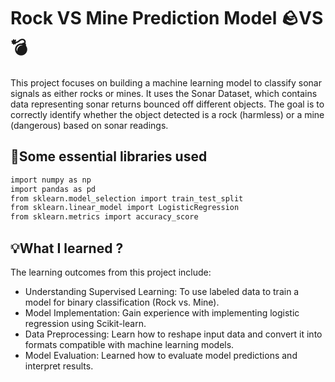 
# Rock VS Mine Prediction Model 🪨VS 💣

This project focuses on building a machine learning model to classify sonar signals as either rocks or mines. It uses the Sonar Dataset, which contains data representing sonar returns bounced off different objects. The goal is to correctly identify whether the object detected is a rock (harmless) or a mine (dangerous) based on sonar readings.




## 📌Some essential libraries used 


```bash
import numpy as np
import pandas as pd
from sklearn.model_selection import train_test_split
from sklearn.linear_model import LogisticRegression
from sklearn.metrics import accuracy_score
```

## 💡What I learned ? 

The learning outcomes from this project include:

- Understanding Supervised Learning: To use labeled data to train a model for binary classification (Rock vs. Mine).
- Model Implementation: Gain experience with implementing logistic regression using Scikit-learn.
- Data Preprocessing: Learn how to reshape input data and convert it into formats compatible with machine learning models.
- Model Evaluation: Learned how to evaluate model predictions and interpret results.

